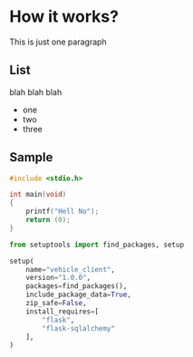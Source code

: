 # How it works?

This is just one paragraph

## List

blah blah blah
* one
* two
* three

## Sample

```C
#include <stdio.h>

int main(void)
{
	printf("Hell No");
	return (0);
}
```

```python
from setuptools import find_packages, setup

setup(
    name="vehicle_client",
    version="1.0.0",
    packages=find_packages(),
    include_package_data=True,
    zip_safe=False,
    install_requires=[
        "flask",
        "flask-sqlalchemy"
    ],
)
```
